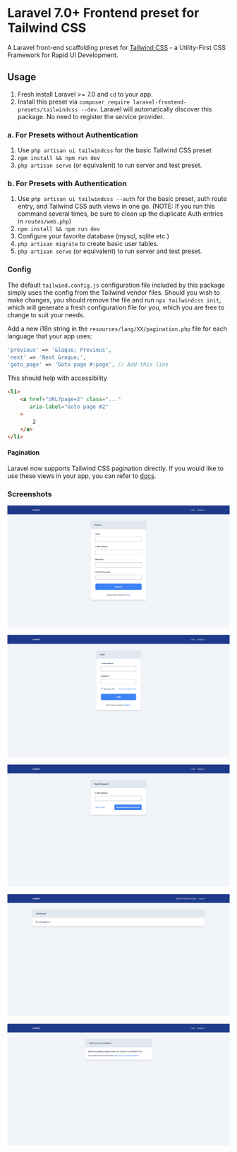 # Laravel 7.0+ Frontend preset for Tailwind CSS

A Laravel front-end scaffolding preset for [Tailwind CSS](https://tailwindcss.com) - a Utility-First CSS Framework for Rapid UI Development.

## Usage

1. Fresh install Laravel >= 7.0 and `cd` to your app.
2. Install this preset via `composer require laravel-frontend-presets/tailwindcss --dev`. Laravel will automatically discover this package. No need to register the service provider.

### a. For Presets without Authentication

1. Use `php artisan ui tailwindcss` for the basic Tailwind CSS preset
2. `npm install && npm run dev`
3. `php artisan serve` (or equivalent) to run server and test preset.

### b. For Presets with Authentication

1. Use `php artisan ui tailwindcss --auth` for the basic preset, auth route entry, and Tailwind CSS auth views in one go. (NOTE: If you run this command several times, be sure to clean up the duplicate Auth entries in `routes/web.php`)
4. `npm install && npm run dev`
5. Configure your favorite database (mysql, sqlite etc.)
6. `php artisan migrate` to create basic user tables.
7. `php artisan serve` (or equivalent) to run server and test preset.

### Config

The default `tailwind.config.js` configuration file included by this package simply uses the config from the Tailwind vendor files. Should you wish to make changes, you should remove the file and run `npx tailwindcss init`, which will generate a fresh configuration file for you, which you are free to change to suit your needs.

Add a new i18n string in the `resources/lang/XX/pagination.php` file for each language that your app uses:
```php
'previous' => '&laquo; Previous',
'next' => 'Next &raquo;',
'goto_page' => 'Goto page #:page', // Add this line
```
This should help with accessibility
```html
<li>
    <a href="URL?page=2" class="..."
       aria-label="Goto page #2"
    >
        2
    </a>
</li>
```

#### Pagination
Laravel now supports Tailwind CSS pagination directly. If you would like to use these views in your app, you can refer to [docs](https://laravel.com/docs/master/pagination#using-tailwind).

### Screenshots

![Register](/screenshots/register.png)

![Login](/screenshots/login.png)

![Reset Password](/screenshots/reset-password.png)

![Dashboard](/screenshots/dashboard.png)

![Verify](/screenshots/verify.png)
